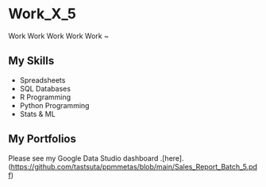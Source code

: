 # Work_X_5
Work Work Work Work Work ~

## My Skills
- Spreadsheets
- SQL Databases
- R Programming
- Python Programming
- Stats & ML

## My Portfolios

Please see my Google Data Studio dashboard .[here].(https://github.com/tastsuta/ppmmetas/blob/main/Sales_Report_Batch_5.pdf)

